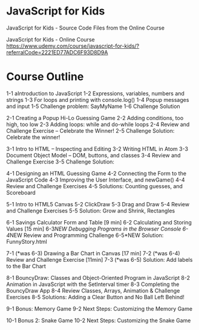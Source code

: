 # JavaScript for Kids

JavaScript for Kids - Source Code Files from the Online Course

JavaScript for Kids - Online Course https://www.udemy.com/course/javascript-for-kids/?referralCode=2221ED77ADC6F93D8D9A 

# Course Outline

1-1	aIntroduction to JavaScript
1-2	Expressions, variables, numbers and strings
1-3	For loops and printing with console.log()
1-4	Popup messages and input
1-5	Challenge problem: SayMyName
1-6	Challenge Solution

2-1 Creating a Popup Hi-Lo Guessing Game
2-2 Adding conditions, too high, too low
2-3 Adding loops: while and do-while loops
2-4	Review and Challenge Exercise – Celebrate the Winner!
2-5 Challenge Solution: Celebrate the winner!

3-1 Intro to HTML – Inspecting and Editing
3-2	Writing HTML in Atom
3-3	Document Object Model – DOM, buttons, and classes
3-4 Review and Challenge Exercise
3-5	Challenge Solution: 

4-1	Designing an HTML Guessing Game
4-2	Connecting the Form to the JavaScript Code
4-3	Improving the User Interface, and newGame()
4-4 Review and Challenge Exercises
4-5	Solutions: Counting guesses, and Scoreboard

5-1	Intro to HTML5 Canvas
5-2	ClickDraw
5-3 Drag and Draw
5-4 Review and Challenge Exercises
5-5 Solution: Grow and Shrink, Rectangles

6-1 Savings Calculator Form and Table  [9 min]
6-2 Calculating and Storing Values [15 min]
6-3*NEW	Debugging Programs in the Browser Console
6-4*NEW 	Review and Programming Challenge
6-5*NEW 	Solution: FunnyStory.html

7-1	(*was 6-3)	Drawing a Bar Chart in Canvas [17 min]
7-2 (*was 6-4)	Review and Challenge Exercise [11min]
7-3	(*was 6-5)	Solution: Add labels to the Bar Chart

8-1	BouncyDraw: Classes and Object-Oriented Program in JavaScript
8-2	Animation in JavaScript with the SetInterval timer
8-3	Completing the BouncyDraw App
8-4 Review Classes, Arrays, Animation & Challenge Exercises
8-5	Solutions: Adding a Clear Button and No Ball Left Behind!

9-1 Bonus: Memory Game
9-2	Next Steps: Customizing the Memory Game

10-1	Bonus 2: Snake Game
10-2	Next Steps: Customizing the Snake Game
